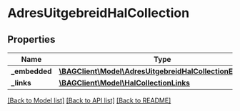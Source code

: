 # AdresUitgebreidHalCollection

## Properties
Name | Type | Description | Notes
------------ | ------------- | ------------- | -------------
**_embedded** | [**\BAGClient\Model\AdresUitgebreidHalCollectionEmbedded**](AdresUitgebreidHalCollectionEmbedded.md) |  | [optional] 
**_links** | [**\BAGClient\Model\HalCollectionLinks**](HalCollectionLinks.md) |  | [optional] 

[[Back to Model list]](../../README.md#documentation-for-models) [[Back to API list]](../../README.md#documentation-for-api-endpoints) [[Back to README]](../../README.md)

